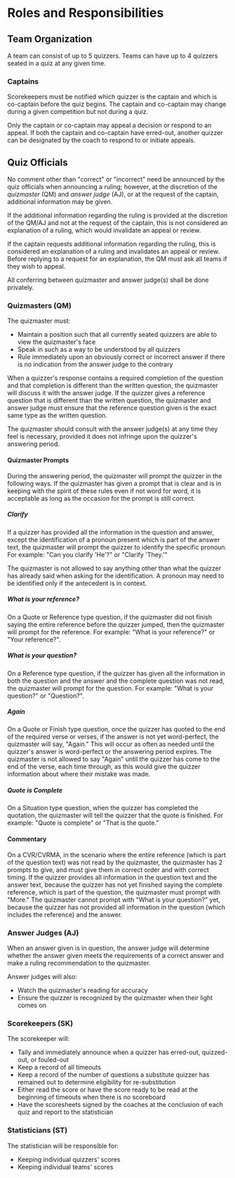 # Roles and Responsibilities

## Team Organization

A team can consist of up to 5 quizzers. Teams can have up to 4 quizzers seated in a quiz at any given time.

### Captains

Scorekeepers must be notified which quizzer is the captain and which is co-captain before the quiz begins. The captain and co-captain may change during a given competition but not during a quiz.

Only the captain or co-captain may appeal a decision or respond to an appeal. If both the captain and co-captain have erred-out, another quizzer can be designated by the coach to respond to or initiate appeals.

## Quiz Officials

No comment other than "correct" or "incorrect" need be announced by the quiz officials when announcing a ruling; however, at the discretion of the *quizmaster* (QM) and *answer judge* (AJ), or at the request of the captain, additional information may be given.

If the additional information regarding the ruling is provided at the discretion of the QM/AJ and not at the request of the captain, this is not considered an explanation of a ruling, which would invalidate an appeal or review.

If the captain requests additional information regarding the ruling, this is considered an explanation of a ruling and invalidates an appeal or review. Before replying to a request for an explanation, the QM must ask all teams if they wish to appeal.

All conferring between quizmaster and answer judge(s) shall be done privately.

### Quizmasters (QM)

The quizmaster must:

- Maintain a position such that all currently seated quizzers are able to view the quizmaster's face
- Speak in such as a way to be understood by all quizzers
- Rule immediately upon an obviously correct or incorrect answer if there is no indication from the answer judge to the contrary

When a quizzer's response contains a required completion of the question and that completion is different than the written question, the quizmaster will discuss it with the answer judge. If the quizzer gives a reference question that is different than the written question, the quizmaster and answer judge must ensure that the reference question given is the exact same type as the written question.

The quizmaster should consult with the answer judge(s) at any time they feel is necessary, provided it does not infringe upon the quizzer's answering period.

#### Quizmaster Prompts

During the answering period, the quizmaster will prompt the quizzer in the following ways. If the quizmaster has given a prompt that is clear and is in keeping with the spirit of these rules even if not word for word, it is acceptable as long as the occasion for the prompt is still correct.

##### Clarify

If a quizzer has provided all the information in the question and answer, except the identification of a pronoun present which is part of the answer text, the quizmaster will prompt the quizzer to identify the specific pronoun. For example: "Can you clarify 'He'?" or "Clarify 'They.'"

The quizmaster is not allowed to say anything other than what the quizzer has already said when asking for the identification. A pronoun may need to be identified only if the antecedent is in context.

##### What is your reference?

On a Quote or Reference type question, if the quizmaster did not finish saying the entire reference before the quizzer jumped, then the quizmaster will prompt for the reference. For example: "What is your reference?" or "Your reference?".

##### What is your question?

On a Reference type question, if the quizzer has given all the information in both the question and the answer and the complete question was not read, the quizmaster will prompt for the question. For example: "What is your question?" or "Question?".

##### Again

On a Quote or Finish type question, once the quizzer has quoted to the end of the required verse or verses, if the answer is not yet word-perfect, the quizmaster will say, "Again." This will occur as often as needed until the quizzer's answer is word-perfect or the answering period expires. The quizmaster is not allowed to say "Again" until the quizzer has come to the end of the verse, each time through, as this would give the quizzer information about where their mistake was made.

##### Quote is Complete

On a Situation type question, when the quizzer has completed the quotation, the quizmaster will tell the quizzer that the quote is finished. For example: "Quote is complete" or "That is the quote."

#### Commentary

On a CVR/CVRMA, in the scenario where the entire reference (which is part of the question text) was not read by the quizmaster, the quizmaster has 2 prompts to give, and must give them in correct order and with correct timing. If the quizzer provides all information in the question text and the answer text, because the quizzer has not yet finished saying the complete reference, which is part of the question, the quizmaster must prompt with "More." The quizmaster cannot prompt with "What is your question?" yet, because the quizzer has not provided all information in the question (which includes the reference) and the answer.

### Answer Judges (AJ)

When an answer given is in question, the answer judge will determine whether the answer given meets the requirements of a correct answer and make a ruling recommendation to the quizmaster.

Answer judges will also:

- Watch the quizmaster's reading for accuracy
- Ensure the quizzer is recognized by the quizmaster when their light comes on

### Scorekeepers (SK)

The scorekeeper will:

- Tally and immediately announce when a quizzer has erred-out, quizzed-out, or fouled-out
- Keep a record of all timeouts
- Keep a record of the number of questions a substitute quizzer has remained out to determine eligibility for re-substitution
- Either read the score or have the score ready to be read at the beginning of timeouts when there is no scoreboard
- Have the scoresheets signed by the coaches at the conclusion of each quiz and report to the statistician

### Statisticians (ST)

The statistician will be responsible for:

- Keeping individual quizzers' scores
- Keeping individual teams' scores
